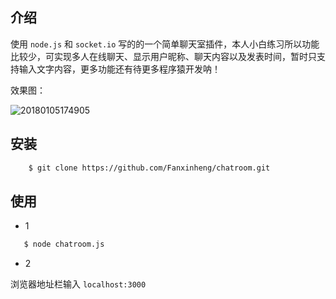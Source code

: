 
介绍
----
使用 `node.js` 和 `socket.io` 写的的一个简单聊天室插件，本人小白练习所以功能比较少，可实现多人在线聊天、显示用户昵称、聊天内容以及发表时间，暂时只支持输入文字内容，更多功能还有待更多程序猿开发呐！

效果图：

![20180105174905](http://ozsrs9z8f.bkt.clouddn.com/20180105174905.png)


安装
----
```sh
    $ git clone https://github.com/Fanxinheng/chatroom.git 
```

使用
----
- 1
```sh
   $ node chatroom.js
```
- 2

浏览器地址栏输入 `localhost:3000`
